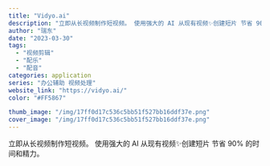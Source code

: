 ```yaml
---
title: "Vidyo.ai"
description: "立即从长视频制作短视频。 使用强大的 AI 从现有视频✨创建短片 节省 90% 的时间和精力。"
author: "瑞东"
date: "2023-03-30"
tags:
  - "视频剪辑"
  - "配乐"
  - "配音"
categories: application
series: "办公辅助 视频处理"
website_link: "https://vidyo.ai/"
color: "#FF5867"

thumb_image: "/img/17ff0d17c536c5bb51f527bb16ddf37e.png"
cover_image: "/img/17ff0d17c536c5bb51f527bb16ddf37e.png"
---
```


立即从长视频制作短视频。 使用强大的 AI 从现有视频✨创建短片 节省 90% 的时间和精力。